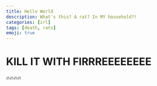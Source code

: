 ```yaml
---
title: Hello World
description: What's this? A rat? In MY household?!
categories: [irl]
tags: [death, rats]
emoji: true
---
```


# KILL IT WITH FIRRREEEEEEEE
:fire::fire::fire::fire:
